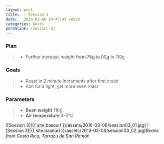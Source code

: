 ```yaml
---
layout: post
title:  ⚐ Session 3
date:   2016-03-06 14:47:45 +0100
categories: Goals
permalink: /session-3/
---
```


### Plan
> * Further increase weight <strike>from 75g to 90g</strike> to 110g

### Goals
> * Roast in 2 minute increments after first crack
> * Aim for a light, yet more even roast

### Parameters
> * **Bean weight** 110g
> * **Air temperature** 4-5°C

![Session 3]({{ site.baseurl }}/assets/2016-03-06/session03_01.jpg)
![Session 3]({{ site.baseurl }}/assets/2016-03-06/session03_02.jpg)*Beans from Costa Rica, Tarrazú de San Ramón*
